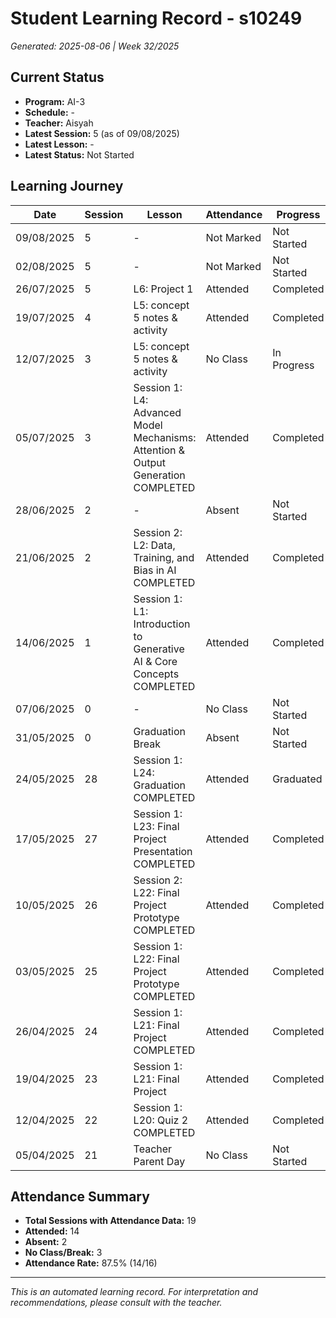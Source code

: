 # Student Learning Record - s10249
*Generated: 2025-08-06 | Week 32/2025*

## Current Status
- **Program:** AI-3
- **Schedule:**  -
- **Teacher:** Aisyah
- **Latest Session:** 5 (as of 09/08/2025)
- **Latest Lesson:** -
- **Latest Status:** Not Started

## Learning Journey
| Date | Session | Lesson | Attendance | Progress |
|------|---------|--------|------------|----------|
| 09/08/2025 | 5 | - | Not Marked | Not Started |
| 02/08/2025 | 5 | - | Not Marked | Not Started |
| 26/07/2025 | 5 | L6: Project 1 | Attended | Completed |
| 19/07/2025 | 4 | L5: concept 5 notes & activity | Attended | Completed |
| 12/07/2025 | 3 | L5: concept 5 notes & activity | No Class | In Progress |
| 05/07/2025 | 3 | Session 1: L4: Advanced Model Mechanisms: Attention & Output Generation COMPLETED | Attended | Completed |
| 28/06/2025 | 2 | - | Absent | Not Started |
| 21/06/2025 | 2 | Session 2: L2: Data, Training, and Bias in AI COMPLETED | Attended | Completed |
| 14/06/2025 | 1 | Session 1: L1: Introduction to Generative AI & Core Concepts COMPLETED | Attended | Completed |
| 07/06/2025 | 0 | - | No Class | Not Started |
| 31/05/2025 | 0 | Graduation Break | Absent | Not Started |
| 24/05/2025 | 28 | Session 1: L24: Graduation COMPLETED | Attended | Graduated |
| 17/05/2025 | 27 | Session 1: L23: Final Project Presentation COMPLETED | Attended | Completed |
| 10/05/2025 | 26 | Session 2: L22: Final Project Prototype COMPLETED | Attended | Completed |
| 03/05/2025 | 25 | Session 1: L22: Final Project Prototype COMPLETED | Attended | Completed |
| 26/04/2025 | 24 | Session 1: L21: Final Project COMPLETED | Attended | Completed |
| 19/04/2025 | 23 | Session 1: L21: Final Project | Attended | Completed |
| 12/04/2025 | 22 | Session 1: L20: Quiz 2 COMPLETED | Attended | Completed |
| 05/04/2025 | 21 | Teacher Parent Day | No Class | Not Started |

## Attendance Summary
- **Total Sessions with Attendance Data:** 19
- **Attended:** 14
- **Absent:** 2
- **No Class/Break:** 3
- **Attendance Rate:** 87.5% (14/16)

---
*This is an automated learning record. For interpretation and recommendations, please consult with the teacher.*